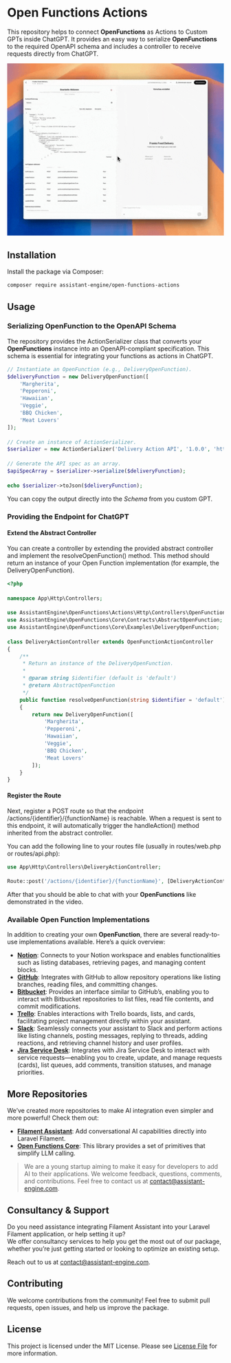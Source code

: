 # Open Functions Actions

This repository helps to connect **OpenFunctions** as Actions to Custom GPTs inside ChatGPT. It provides an easy way to serialize **OpenFunctions** to the required OpenAPI schema and includes a controller to receive requests directly from ChatGPT.

![Demo Assistant Example](media/open-functions-actions.gif)

## Installation

Install the package via Composer:

```bash
composer require assistant-engine/open-functions-actions
```

## Usage

### Serializing OpenFunction to the OpenAPI Schema

The repository provides the ActionSerializer class that converts your **OpenFunctions** instance into an OpenAPI-compliant specification. This schema is essential for integrating your functions as actions in ChatGPT.

```php
// Instantiate an OpenFunction (e.g., DeliveryOpenFunction).
$deliveryFunction = new DeliveryOpenFunction([
    'Margherita',
    'Pepperoni',
    'Hawaiian',
    'Veggie',
    'BBQ Chicken',
    'Meat Lovers'
]);

// Create an instance of ActionSerializer.
$serializer = new ActionSerializer('Delivery Action API', '1.0.0', 'https://api.example.com', 'default');

// Generate the API spec as an array.
$apiSpecArray = $serializer->serialize($deliveryFunction);

echo $serializer->toJson($deliveryFunction);
```

You can copy the output directly into the *Schema* from you custom GPT.

### Providing the Endpoint for ChatGPT

#### Extend the Abstract Controller

You can create a controller by extending the provided abstract controller and implement the resolveOpenFunction() method. This method should return an instance of your Open Function implementation (for example, the DeliveryOpenFunction).

```php
<?php

namespace App\Http\Controllers;

use AssistantEngine\OpenFunctions\Actions\Http\Controllers\OpenFunctionActionController;
use AssistantEngine\OpenFunctions\Core\Contracts\AbstractOpenFunction;
use AssistantEngine\OpenFunctions\Core\Examples\DeliveryOpenFunction;

class DeliveryActionController extends OpenFunctionActionController
{
    /**
     * Return an instance of the DeliveryOpenFunction.
     *
     * @param string $identifier (default is 'default')
     * @return AbstractOpenFunction
     */
    public function resolveOpenFunction(string $identifier = 'default'): AbstractOpenFunction
    {
        return new DeliveryOpenFunction([
            'Margherita',
            'Pepperoni',
            'Hawaiian',
            'Veggie',
            'BBQ Chicken',
            'Meat Lovers'
        ]);
    }
}
```

#### Register the Route

Next, register a POST route so that the endpoint /actions/{identifier}/{functionName} is reachable. When a request is sent to this endpoint, it will automatically trigger the handleAction() method inherited from the abstract controller.

You can add the following line to your routes file (usually in routes/web.php or routes/api.php):

```php
use App\Http\Controllers\DeliveryActionController;

Route::post('/actions/{identifier}/{functionName}', [DeliveryActionController::class, 'handleAction']);
```

After that you should be able to chat with your **OpenFunctions** like demonstrated in the video.

### Available Open Function Implementations

In addition to creating your own **OpenFunction**, there are several ready-to-use implementations available.
Here’s a quick overview:

- **[Notion](https://github.com/AssistantEngine/open-functions-notion)**: Connects to your Notion workspace and enables functionalities such as listing databases, retrieving pages, and managing content blocks.
- **[GitHub](https://github.com/AssistantEngine/open-functions-github)**: Integrates with GitHub to allow repository operations like listing branches, reading files, and committing changes.
- **[Bitbucket](https://github.com/AssistantEngine/open-functions-bitbucket)**: Provides an interface similar to GitHub’s, enabling you to interact with Bitbucket repositories to list files, read file contents, and commit modifications.
- **[Trello](https://github.com/AssistantEngine/open-functions-trello)**: Enables interactions with Trello boards, lists, and cards, facilitating project management directly within your assistant.
- **[Slack](https://github.com/AssistantEngine/open-functions-slack)**: Seamlessly connects your assistant to Slack and perform actions like listing channels, posting messages, replying to threads, adding reactions, and retrieving channel history and user profiles.
- **[Jira Service Desk](https://github.com/AssistantEngine/open-functions-jira-service-desk)**: Integrates with Jira Service Desk to interact with service requests—enabling you to create, update, and manage requests (cards), list queues, add comments, transition statuses, and manage priorities.

## More Repositories

We’ve created more repositories to make AI integration even simpler and more powerful! Check them out:

- **[Filament Assistant](https://github.com/AssistantEngine/filament-assistant)**: Add conversational AI capabilities directly into Laravel Filament.
- **[Open Functions Core](https://github.com/AssistantEngine/open-functions-core)**: This library provides a set of primitives that simplify LLM calling.

> We are a young startup aiming to make it easy for developers to add AI to their applications. We welcome feedback, questions, comments, and contributions. Feel free to contact us at [contact@assistant-engine.com](mailto:contact@assistant-engine.com).


## Consultancy & Support

Do you need assistance integrating Filament Assistant into your Laravel Filament application, or help setting it up?  
We offer consultancy services to help you get the most out of our package, whether you’re just getting started or looking to optimize an existing setup.

Reach out to us at [contact@assistant-engine.com](mailto:contact@assistant-engine.com).

## Contributing

We welcome contributions from the community! Feel free to submit pull requests, open issues, and help us improve the package.

## License

This project is licensed under the MIT License. Please see [License File](LICENSE.md) for more information.